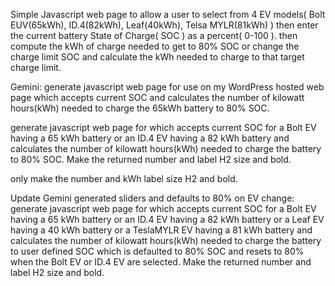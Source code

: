 Simple Javascript web page to allow a user to select from 4 EV models( Bolt EUV(65kWh), ID.4(82kWh), Leaf(40kWh), Telsa MYLR(81kWh) )
then enter the current battery State of Charge( SOC ) as a percent( 0-100 ).
then compute the kWh of charge needed to get to 80% SOC or change the charge limit SOC and calculate the kWh needed to charge to that target charge limit.

Gemini:
generate javascript web page for use on my WordPress hosted web page which accepts current SOC and calculates the number of kilowatt hours(kWh) needed to charge the 65kWh battery to 80% SOC.

generate javascript web page for which accepts current SOC for a Bolt EV having a 65 kWh battery or an ID.4 EV having a 82 kWh battery and calculates the number of kilowatt hours(kWh) needed to charge the battery to 80% SOC. Make the returned number and label H2 size and bold.

only make the number and kWh label size H2 and bold.

Update Gemini generated sliders and defaults to 80% on EV change:
generate javascript web page for which accepts current SOC for a Bolt EV having a 65 kWh battery or an ID.4 EV having a 82 kWh battery or a Leaf EV having a 40 kWh battery or a TeslaMYLR EV having a 81 kWh battery and calculates the number of kilowatt hours(kWh) needed to charge the battery to user defined SOC which is defaulted to 80% SOC and resets to 80% when the Bolt EV or ID.4 EV are selected. Make the returned number and label H2 size and bold.
